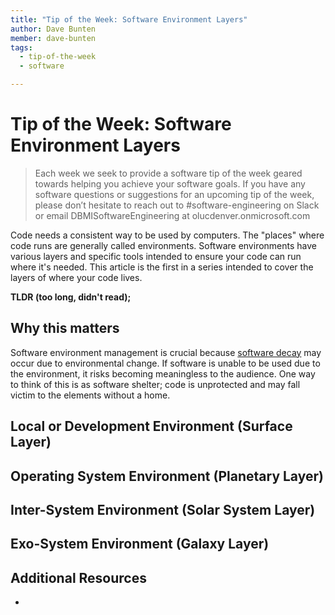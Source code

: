 ```yaml
---
title: "Tip of the Week: Software Environment Layers"
author: Dave Bunten
member: dave-bunten
tags:
  - tip-of-the-week
  - software

---
```


# Tip of the Week: Software Environment Layers

> Each week we seek to provide a software tip of the week geared towards helping you achieve your software goals. If you have any software questions or suggestions for an upcoming tip of the week, please don’t hesitate to reach out to #software-engineering on Slack or email DBMISoftwareEngineering at olucdenver.onmicrosoft.com

Code needs a consistent way to be used by computers. The "places" where code runs are generally called environments. Software environments have various layers and specific tools intended to ensure your code can run where it's needed. This article is the first in a series intended to cover the layers of where your code lives.

__TLDR (too long, didn't read);__

## Why this matters

Software environment management is crucial because [software decay](https://en.wikipedia.org/wiki/Software_rot#Environment_change) may occur due to environmental change. If software is unable to be used due to the environment, it risks becoming meaningless to the audience. One way to think of this is as software shelter; code is unprotected and may fall victim to the elements without a home.

## Local or Development Environment (Surface Layer)

## Operating System Environment (Planetary Layer)

## Inter-System Environment (Solar System Layer)

## Exo-System Environment (Galaxy Layer)

## Additional Resources

-
